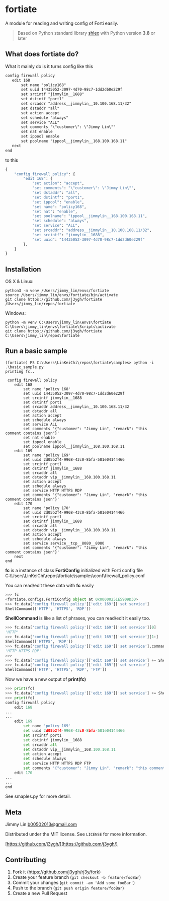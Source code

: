 # fortiate
A module for reading and writing config of Forti easily.

> Based on Python standard library <a href="https://docs.python.org/3/library/shlex.html">shlex</a> with Python version **3.8** or later

## What does fortiate do?
 What it mainly do is it turns config like this
 ```txt
config firewall policy
    edit 168
        set name "policy168"
        set uuid 14435052-3097-4d70-98c7-1dd2d60e229f
        set srcintf "jimmylin__1688"
        set dstintf "port1"
        set srcaddr "address__jimmylin__10.100.168.11/32"
        set dstaddr "all"
        set action accept
        set schedule "always"
        set service "ALL"
        set comments "\"customer\": \"Jimmy Lin\""
        set nat enable
        set ippool enable
        set poolname "ippool__jimmylin__168.100.168.11"
    next
end
```
to this
```python
{
    "config firewall policy": {
        "edit 168": {
            "set action": "accept",
            "set comments": "\"customer\": \"Jimmy Lin\"",
            "set dstaddr": "all",
            "set dstintf": "port1",
            "set ippool": "enable",
            "set name": "policy168",
            "set nat": "enable",
            "set poolname": "ippool__jimmylin__168.100.168.11",
            "set schedule": "always",
            "set service": "ALL",
            "set srcaddr": "address__jimmylin__10.100.168.11/32",
            "set srcintf": "jimmylin__1688",
            "set uuid": "14435052-3097-4d70-98c7-1dd2d60e229f"
        },
    }
}
```

## Installation

OS X & Linux:

```
python3 -m venv /Users/jimmy_lin/envs/fortiate
source /Users/jimmy_lin/envs/fortiate/bin/activate
git clone https://github.com/j3ygh/fortiate /Users/jimmy_lin/repos/fortiate
```

Windows:

```
python -m venv C:\Users\jimmy_lin\envs\fortiate
C:\Users\jimmy_lin\envs\fortiate\Scripts\activate
git clone https://github.com/j3ygh/fortiate C:\Users\jimmy_lin\repos\fortiate
```

## Run a basic sample

```
(fortiate) PS C:\Users\LinKeiChi\repos\fortiate\samples> python -i .\basic_sample.py
printing fc..

 config firewall policy
    edit 168
        set name 'policy 168'
        set uuid 14435052-3097-4d70-98c7-1dd2d60e229f
        set srcintf jimmylin__1688
        set dstintf port1
        set srcaddr address__jimmylin__10.100.168.11/32
        set dstaddr all
        set action accept
        set schedule always
        set service ALL
        set comments '{"customer": "Jimmy Lin", "remark": "this comment contains json"}'
        set nat enable
        set ippool enable
        set poolname ippool__jimmylin__168.100.168.11
    edit 169
        set name 'policy 169'
        set uuid 2d05b2f4-9968-43c0-8bfa-581e04144466
        set srcintf port1
        set dstintf jimmylin__1688
        set srcaddr all
        set dstaddr vip__jimmylin__168.100.168.11
        set action accept
        set schedule always
        set service HTTP HTTPS RDP
        set comments '{"customer": "Jimmy Lin", "remark": "this comment contains json"}'
    edit 170
        set name 'policy 170'
        set uuid 2d05b2f4-9968-43c0-8bfa-581e04144466
        set srcintf port1
        set dstintf jimmylin__1688
        set srcaddr all
        set dstaddr vip__jimmylin__168.100.168.11
        set action accept
        set schedule always
        set service service__tcp__8080__8080
        set comments '{"customer": "Jimmy Lin", "remark": "this comment contains json"}'
    next
end

```

**fc** is a instance of class **FortiConfig** initialized with Forti config file C:\Users\LinKeiChi\repos\fortiate\samples\conf\firewall_policy.conf

You can read/edit these data with **fc** easily

```python
>>> fc
<fortiate.configs.FortiConfig object at 0x00000251E5909D30>
>>> fc.data['config firewall policy']['edit 169']['set service']
ShellCommand(['HTTP', 'HTTPS', 'RDP'])
```

**ShellCommand** is like a list of phrases, you can read/edit it easily too.

```python
>>> fc.data['config firewall policy']['edit 169']['set service'][0]
'HTTP'
>>> fc.data['config firewall policy']['edit 169']['set service'][1:]
ShellCommand(['HTTPS', 'RDP'])
>>> fc.data['config firewall policy']['edit 169']['set service'].command
'HTTP HTTPS RDP'
>>> 
>>> fc.data['config firewall policy']['edit 169']['set service'] += ShellCommand('FTP')
>>> fc.data['config firewall policy']['edit 169']['set service']
ShellCommand(['HTTP', 'HTTPS', 'RDP', 'FTP'])
```

Now we have a new output of **print(fc)**
```python
>>> print(fc)
>>> fc.data['config firewall policy']['edit 169']['set service'] += ShellCommand('FTP')
>>> print(fc)
config firewall policy
    edit 168
...
...
    edit 169
        set name 'policy 169'
        set uuid 2d05b2f4-9968-43c0-8bfa-581e04144466
        set srcintf port1
        set dstintf jimmylin__1688
        set srcaddr all
        set dstaddr vip__jimmylin__168.100.168.11
        set action accept
        set schedule always
        set service HTTP HTTPS RDP FTP
        set comments '{"customer": "Jimmy Lin", "remark": "this comment contains json"}'
    edit 170
...
...
end
```
See smaples.py for more detail.


## Meta

Jimmy Lin <b00502013@gmail.com>

Distributed under the MIT license. See ``LICENSE`` for more information.

[https://github.com/j3ygh/](https://github.com/j3ygh/)

## Contributing

1. Fork it (<https://github.com/j3ygh/rj3y/fork>)
2. Create your feature branch (`git checkout -b feature/fooBar`)
3. Commit your changes (`git commit -am 'Add some fooBar'`)
4. Push to the branch (`git push origin feature/fooBar`)
5. Create a new Pull Request
